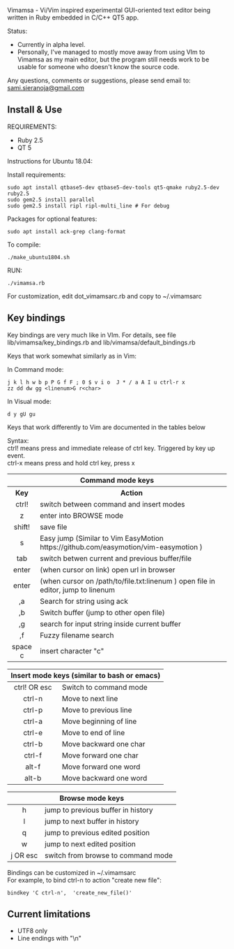 
Vimamsa - Vi/Vim inspired experimental GUI-oriented text editor being written in Ruby embedded in C/C++ QT5 app. 

Status: 
 - Currently in alpha level.  
 - Personally, I've managed to mostly move away from using VIm to Vimamsa as my main editor, but the program still needs work to be usable for someone who doesn't know the source code.

Any questions, comments or suggestions, please send email to: sami.sieranoja@gmail.com

## Install & Use

REQUIREMENTS:
 - Ruby 2.5
 - QT 5

Instructions for Ubuntu 18.04:

Install requirements:
```
sudo apt install qtbase5-dev qtbase5-dev-tools qt5-qmake ruby2.5-dev ruby2.5
sudo gem2.5 install parallel
sudo gem2.5 install ripl ripl-multi_line # For debug
```

Packages for optional features:
```
sudo apt install ack-grep clang-format
```

To compile:
```
./make_ubuntu1804.sh 
```

RUN:
```
./vimamsa.rb
```

For customization, edit dot_vimamsarc.rb and copy to ~/.vimamsarc


 
 
## Key bindings

Key bindings are very much like in VIm. For details, see file lib/vimamsa/key_bindings.rb and lib/vimamsa/default_bindings.rb

Keys that work somewhat similarly as in Vim:

In Command mode: 
```
j k l h w b p P G f F ; 0 $ v i o  J * / a A I u ctrl-r x 
zz dd dw gg <linenum>G r<char>
```

In Visual mode:
```
d y gU gu 
```

Keys that work differently to Vim are documented in the tables below

Syntax:  
ctrl! means press and immediate release of ctrl key. Triggered by key up event.  
ctrl-x means press and hold ctrl key, press x  

<table>
<colgroup>
<col style="text-align:center;"/>
<col style="text-align:left;"/>
</colgroup>

<thead> <tr> <th style="text-align:center;" colspan="4">Command mode keys</th> </tr> </thead>

<tbody>
<tr><th>Key</th><th>Action</th></tr>
<tr><td style="text-align:center;">ctrl!</td> 	<td style="text-align:left;">switch between command and insert modes</td> </tr>
<tr> <td style="text-align:center;">z</td> <td style="text-align:left;"> enter into BROWSE mode</td></tr>
<tr> 	<td style="text-align:center;">shift!</td> 	<td style="text-align:left;">save file</td> </tr>
<tr> 	<td style="text-align:center;">s</td> 	<td style="text-align:left;">Easy jump (Similar to Vim EasyMotion https://github.com/easymotion/vim-easymotion ) </td> </tr>
<tr> <td style="text-align:center;">tab</td> <td style="text-align:left;">switch betwen current and previous buffer/file</td></tr>
<tr> <td style="text-align:center;">enter</td> <td style="text-align:left;"> (when cursor on link) open url in browser </td></tr>
<tr> <td style="text-align:center;">enter</td> <td style="text-align:left;">(when cursor on /path/to/file.txt:linenum ) open file in editor, jump to linenum </td></tr>
<tr> <td style="text-align:center;">,a</td> <td style="text-align:left;">Search for string using ack
</td></tr>
<tr> <td style="text-align:center;">,b</td> <td style="text-align:left;"> Switch buffer (jump to other open file)</td></tr>
<tr> <td style="text-align:center;">,g</td> <td style="text-align:left;">search for input string inside current buffer</td></tr>
<tr> <td style="text-align:center;">,f</td> <td style="text-align:left;">Fuzzy filename search</td></tr>
<tr> <td style="text-align:center;">space c</td> <td style="text-align:left;">insert character "c"</td></tr>
</tbody>
</table>

<table>
<colgroup>
<col style="text-align:center;"/>
<col style="text-align:left;"/>
</colgroup>

<thead> <tr> <th style="text-align:center;" colspan="4">Insert mode keys (similar to bash or emacs)</th> </tr> </thead>

<tbody>
<tr> <td style="text-align:center;">ctrl! OR esc</td> <td style="text-align:left;">Switch to command mode</td></tr>
<tr> <td style="text-align:center;">ctrl-n</td> <td style="text-align:left;">Move to next line</td></tr>
<tr> <td style="text-align:center;">ctrl-p</td> <td style="text-align:left;">Move to previous line</td></tr>
<tr> <td style="text-align:center;">ctrl-a</td> <td style="text-align:left;">Move beginning of line</td></tr>
<tr> <td style="text-align:center;">ctrl-e</td> <td style="text-align:left;">Move to end of line</td></tr>
<tr> <td style="text-align:center;">ctrl-b</td> <td style="text-align:left;">Move backward one char</td></tr>
<tr> <td style="text-align:center;">ctrl-f</td> <td style="text-align:left;">Move forward one char</td></tr>
<tr> <td style="text-align:center;">alt-f</td> <td style="text-align:left;">Move forward one word</td></tr>
<tr> <td style="text-align:center;">alt-b</td> <td style="text-align:left;">Move backward one word</td></tr>
</tbody>
</table>


<table>
<colgroup>
<col style="text-align:center;"/>
<col style="text-align:left;"/>
</colgroup>

<thead> <tr> <th style="text-align:center;" colspan="4">Browse mode keys</th> </tr> </thead>

<tbody>
<tr> <td style="text-align:center;">h</td> <td style="text-align:left;">jump to previous buffer in history</td></tr>
<tr> <td style="text-align:center;">l</td> <td style="text-align:left;">jump to next buffer in history</td></tr>
<tr> <td style="text-align:center;">q</td> <td style="text-align:left;">jump to previous edited position</td></tr>
<tr> <td style="text-align:center;">w</td> <td style="text-align:left;">jump to next edited position</td></tr>
<tr> <td style="text-align:center;">j OR esc</td> <td style="text-align:left;">switch from browse to command mode</td></tr>
</tbody>
</table>

Bindings can be customized in ~/.vimamsarc  
For example, to bind ctrl-n to action "create new file":  
```
bindkey 'C ctrl-n',  'create_new_file()'
```

## Current limitations
 - UTF8 only
 - Line endings with "\n"


